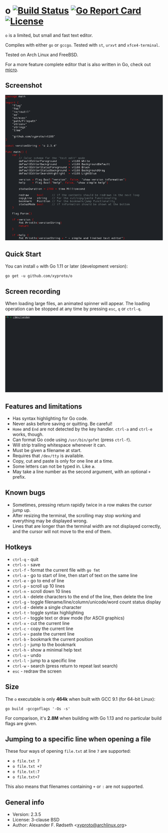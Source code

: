 # o [![Build Status](https://travis-ci.org/xyproto/o.svg?branch=master)](https://travis-ci.org/xyproto/o) [![Go Report Card](https://goreportcard.com/badge/github.com/xyproto/o)](https://goreportcard.com/report/github.com/xyproto/o) [![License](https://img.shields.io/badge/license-BSD-green.svg?style=flat)](https://raw.githubusercontent.com/xyproto/algernon/master/LICENSE)

`o` is a limited, but small and fast text editor.

Compiles with either `go` or `gccgo`. Tested with `st`, `urxvt` and `xfce4-terminal`.

Tested on Arch Linux and FreeBSD.

For a more feature complete editor that is also written in Go, check out [micro](https://github.com/zyedidia/micro).

## Screenshot

![screenshot](img/screenshot.png)

## Quick Start

You can install `o` with Go 1.11 or later (development version):

    go get -u github.com/xyproto/o

## Screen recording

When loading large files, an animated spinner will appear. The loading operation can be stopped at any time by pressing `esc`, `q` or `ctrl-q`.

![progress](img/progress.gif)

## Features and limitations

* Has syntax highlighting for Go code.
* Never asks before saving or quitting. Be careful!
* `Home` and `End` are not detected by the key handler. `ctrl-a` and `ctrl-e` works, though.
* Can format Go code using `/usr/bin/gofmt` (press `ctrl-f`).
* Will strip trailing whitespace whenever it can.
* Must be given a filename at start.
* Requires that `/dev/tty` is available.
* Copy, cut and paste is only for one line at a time.
* Some letters can not be typed in. Like `æ`.
* May take a line number as the second argument, with an optional `+` prefix.

## Known bugs

* Sometimes, pressing return rapidly twice in a row makes the cursor jump up.
* After resizing the terminal, the scrolling may stop working and everything may be displayed wrong.
* Lines that are longer than the terminal width are not displayed correctly, and the cursor will not move to the end of them.

## Hotkeys

* `ctrl-q` - quit
* `ctrl-s` - save
* `ctrl-f` - format the current file with `go fmt`
* `ctrl-a` - go to start of line, then start of text on the same line
* `ctrl-e` - go to end of line
* `ctrl-p` - scroll up 10 lines
* `ctrl-n` - scroll down 10 lines
* `ctrl-k` - delete characters to the end of the line, then delete the line
* `ctrl-g` - toggle filename/line/column/unicode/word count status display
* `ctrl-d` - delete a single character
* `ctrl-t` - toggle syntax highlighting
* `ctrl-r` - toggle text or draw mode (for ASCII graphics)
* `ctrl-x` - cut the current line
* `ctrl-c` - copy the current line
* `ctrl-v` - paste the current line
* `ctrl-b` - bookmark the current position
* `ctrl-j` - jump to the bookmark
* `ctrl-h` - show a minimal help text
* `ctrl-u` - undo
* `ctrl-l` - jump to a specific line
* `ctrl-w` - search (press return to repeat last search)
* `esc` - redraw the screen

## Size

The `o` executable is only **464k** when built with GCC 9.1 (for 64-bit Linux):

    go build -gccgoflags '-Os -s'

For comparison, it's **2.8M** when building with Go 1.13 and no particular build flags are given.

## Jumping to a specific line when opening a file

These four ways of opening `file.txt` at line `7` are supported:

* `o file.txt 7`
* `o file.txt +7`
* `o file.txt:7`
* `o file.txt+7`

This also means that filenames containing `+` or `:` are not supported.

## General info

* Version: 2.3.5
* License: 3-clause BSD
* Author: Alexander F. Rødseth &lt;xyproto@archlinux.org&gt;
